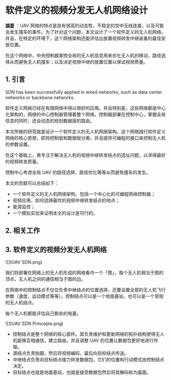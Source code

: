 # 软件定义的视频分发无人机网络设计

**<u>摘要</u>** ：UAV 网络的特点是具有很高的动态性，不稳定的空中无线连接，以及可能会发生撞车的事件。为了针对这个问题，本文设计了一个软件定义的无人机网络。并且，在特定的环境下，这个网络架构还能评估出放置视频转发中继装备的最佳安放位置。

在这个网络中，中央控制器掌控全局的无人机信息用来优化无人机的移动，路径选择从而避免无人机撞车；以及决定视频中继的放置位置以保证视频质量。

## 1. 引言

SDN has been successfully applied in wired networks, such as data center networks or backbone networks. 

软件定义网络已经在有限网络中得以很好的应用。并且特别是，这些网络都是中心化架构的，网络的中心控制器管理着整个网络。控制器部署在控制中心，掌握全局信息的同时，还会动态的规划数据层的路由。

本文所做的研究就是设计一个软件定义的无人机网络架构。这个网络践行软件定义网络的核心思想，即将控制层和数据层分离，并且提供可编程的接口来控制无人机的参数设置。

在这个基础上，再专注于解决无人机的视频中继转发结点的选址问题，以求得最好的视频转发质量。

控制中心考虑全局 UAV 的路径选择，路径优化等等从而避免撞车的发生。

本文的贡献可以总结如下：

* 一个软件定义的无人机网络架构，包括一个中心化的可编程网络控制器；
* 视频应用，如何选择最优的视频中继转发结点的地点；
* 能源监控；
* 一个模拟实验来证明本文的设计是可行的。

## 2. 相关工作



## 3. 软件定义的视频分发无人机网络

![](UAV SDN.png)

我们将部署在网络上的无人机形成的网络看作一个「图」，每个无人机相当于图的顶点，无人机之间的通信相当于图的边。

在网络中的控制结点不仅仅负责中继结点的位置选择，还要设置全部的无人机飞行参数（速度，运动模式等等）。控制结点可以是一个地面基站，也可以是一个常规的无人机结点。

每个无人机都能评估自己剩余的电量。

![](UAV SDN Princeple.png)

* 控制结点是整个网络的核心部件。其负责维护和更新网络的拓扑结构使得无人机能够互相通信，建立路由，并且调整 UAV 的位置让数据包更好地进行传输。
* 源结点负责拍摄，然后将视频编码，最后向目标结点传送。
* 中继结点负责向目标结点接力转发数据包，它们的位置和行动模式由控制结点决定。
* 目标结点也就是地面基站，也就是接受数据包然后将其解码称为画面。


